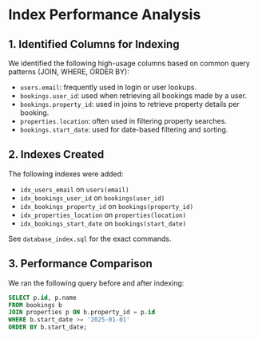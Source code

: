 # Index Performance Analysis

## 1. Identified Columns for Indexing

We identified the following high-usage columns based on common query patterns (JOIN, WHERE, ORDER BY):

- `users.email`: frequently used in login or user lookups.
- `bookings.user_id`: used when retrieving all bookings made by a user.
- `bookings.property_id`: used in joins to retrieve property details per booking.
- `properties.location`: often used in filtering property searches.
- `bookings.start_date`: used for date-based filtering and sorting.

## 2. Indexes Created

The following indexes were added:

- `idx_users_email` on `users(email)`
- `idx_bookings_user_id` on `bookings(user_id)`
- `idx_bookings_property_id` on `bookings(property_id)`
- `idx_properties_location` on `properties(location)`
- `idx_bookings_start_date` on `bookings(start_date)`

See `database_index.sql` for the exact commands.

## 3. Performance Comparison

We ran the following query before and after indexing:

```sql
SELECT p.id, p.name
FROM bookings b
JOIN properties p ON b.property_id = p.id
WHERE b.start_date >= '2025-01-01'
ORDER BY b.start_date;
